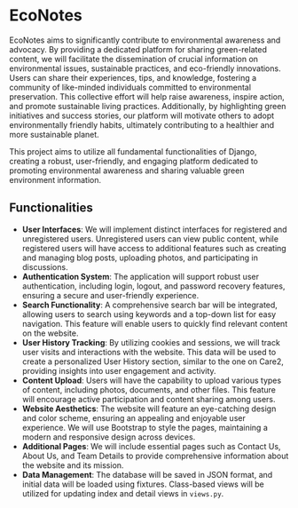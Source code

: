 # EcoNotes

EcoNotes aims to significantly contribute to environmental awareness and advocacy. By providing a dedicated platform for sharing green-related content, we will facilitate the dissemination of crucial information on environmental issues, sustainable practices, and eco-friendly innovations. Users can share their experiences, tips, and knowledge, fostering a community of like-minded individuals committed to environmental preservation. This collective effort will help raise awareness, inspire action, and promote sustainable living practices. Additionally, by highlighting green initiatives and success stories, our platform will motivate others to adopt environmentally friendly habits, ultimately contributing to a healthier and more sustainable planet.

This project aims to utilize all fundamental functionalities of Django, creating a robust, user-friendly, and engaging platform dedicated to promoting environmental awareness and sharing valuable green environment information.

## Functionalities

* **User Interfaces**: We will implement distinct interfaces for registered and unregistered users. Unregistered users can view public content, while registered users will have access to additional features such as creating and managing blog posts, uploading photos, and participating in discussions.
* **Authentication System**: The application will support robust user authentication, including login, logout, and password recovery features, ensuring a secure and user-friendly experience.
* **Search Functionality**: A comprehensive search bar will be integrated, allowing users to search using keywords and a top-down list for easy navigation. This feature will enable users to quickly find relevant content on the website.
* **User History Tracking**: By utilizing cookies and sessions, we will track user visits and interactions with the website. This data will be used to create a personalized User History section, similar to the one on Care2, providing insights into user engagement and activity.
* **Content Upload**: Users will have the capability to upload various types of content, including photos, documents, and other files. This feature will encourage active participation and content sharing among users.
* **Website Aesthetics**: The website will feature an eye-catching design and color scheme, ensuring an appealing and enjoyable user experience. We will use Bootstrap to style the pages, maintaining a modern and responsive design across devices.
* **Additional Pages**: We will include essential pages such as Contact Us, About Us, and Team Details to provide comprehensive information about the website and its mission.
* **Data Management**: The database will be saved in JSON format, and initial data will be loaded using fixtures. Class-based views will be utilized for updating index and detail views in `views.py`.
